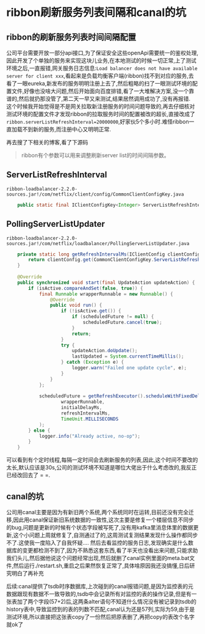 # ribbon刷新服务列表间隔和canal的坑

## ribbon的刷新服务列表时间间隔配置
公司平台需要开放一部分api接口,为了保证安全这些openApi需要统一的鉴权处理,因此开发了个单独的服务来实现这块儿业务,在本地测试的时候一切正常,上了测试环境之后,一直报错,网关服务日志信息:`Load balancer does not have available server for client xxx`,看起来是负载均衡客户端(ribbon)找不到对应的服务,去看了一眼eureka,新发布的服务明明注册上去了,然后粗略的扫了一眼测试环境的配置文件,好像也没啥大问题,然后开始面向百度排错,看了一大堆解决方案,没一个靠谱的,然后就扔那没管了,第二天一早又来测试,结果居然调用成功了,没有再报错.  
这个时候我开始觉得是不是网关拉取新注册服务的时间问题导致的,再去仔细核对测试环境的配置文件才发现ribbon的拉取服务时间的配置被改的超长,直接改成了`ribbon.serverListRefreshInterval=20000000`,好家伙5个多小时.难怪ribbon一直加载不到新的服务,而注册中心又明明正常.

再去搜了下相关的博客,看了下源码

> ribbon有个参数可以用来调整刷新server list的时间间隔参数。

## ServerListRefreshInterval

`ribbon-loadbalancer-2.2.0-sources.jar!/com/netflix/client/config/CommonClientConfigKey.java`
```java
    public static final IClientConfigKey<Integer> ServerListRefreshInterval = new CommonClientConfigKey<Integer>("ServerListRefreshInterval"){};
```

## PollingServerListUpdater

`ribbon-loadbalancer-2.2.0-sources.jar!/com/netflix/loadbalancer/PollingServerListUpdater.java`

```java
    private static long getRefreshIntervalMs(IClientConfig clientConfig) {
        return clientConfig.get(CommonClientConfigKey.ServerListRefreshInterval, LISTOFSERVERS_CACHE_REPEAT_INTERVAL);
    }
    
    @Override
    public synchronized void start(final UpdateAction updateAction) {
        if (isActive.compareAndSet(false, true)) {
            final Runnable wrapperRunnable = new Runnable() {
                @Override
                public void run() {
                    if (!isActive.get()) {
                        if (scheduledFuture != null) {
                            scheduledFuture.cancel(true);
                        }
                        return;
                    }
                    try {
                        updateAction.doUpdate();
                        lastUpdated = System.currentTimeMillis();
                    } catch (Exception e) {
                        logger.warn("Failed one update cycle", e);
                    }
                }
            };
 
            scheduledFuture = getRefreshExecutor().scheduleWithFixedDelay(
                    wrapperRunnable,
                    initialDelayMs,
                    refreshIntervalMs,
                    TimeUnit.MILLISECONDS
            );
        } else {
            logger.info("Already active, no-op");
        }
    }

```

可以看到有个定时线程,每隔一定时间会去刷新服务的列表,因此,这个时间不要改的太长,默认应该是30s,公司的测试环境不知道是哪位大佬出于什么考虑改的,我反正已经改回去了 = =.




## canal的坑

公司用canal主要是因为有新旧两个系统,两个系统同时在运转,目前还没有完全迁移,因此用canal保证新旧系统数据的一致性,这次主要是修复一个楼层信息不同步的bug,问题是更新的时候有个状态字段被写死了,没有用kafka里消息体里的数据更新,这个小问题上周就修复了,自测通过了的,这周测试复测结果发现什么操作都同步不了.这使我一度陷入了自我怀疑....
然后去看监控的服务日志,发现确实是什么数据库的变更都检测不到了,因为不熟悉这套东西,看了半天也没看出来问题,只能求助我们头儿,然后据他说这个问题经常出现,然后就删了canal实例里面的meta.bat文件,然后运行./restart.sh,重启之后果然恢复正常了,具体啥原因我还没搞懂,日后研究明白了再补充


后续:canal提供了tsdb时序数据库,上次碰到的canal报错问题,是因为监控表的元数据跟现有数据不一致导致的,tsdb中会记录所有对监控的表的操作记录,但是有一张表加了两个字段(57+2)后,这两条alter语句不知道什么情况没有被记录到tsdb的history表中,导致监控到的表的列数不匹配,canal认为还是57列,实际为59,由于是测试环境,所以直接把这张表copy了一份然后把原表删了,再把copy的表改个名字就ok了